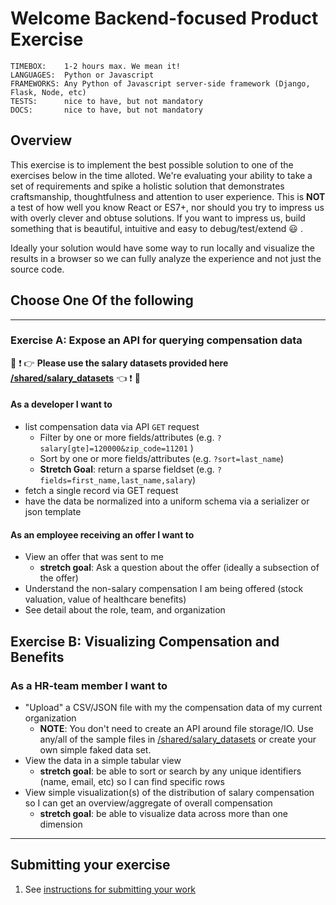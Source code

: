 # Welcome Backend-focused Product Exercise

```
TIMEBOX:    1-2 hours max. We mean it!
LANGUAGES:  Python or Javascript
FRAMEWORKS: Any Python of Javascript server-side framework (Django, Flask, Node, etc)
TESTS:      nice to have, but not mandatory
DOCS:       nice to have, but not mandatory
```

## Overview

This exercise is to implement the best possible solution to one of the exercises below in the time alloted. We're evaluating your ability to take a set of requirements and spike a holistic solution that demonstrates craftsmanship, thoughtfulness and attention to user experience. This is **NOT** a test of how well you know React or ES7+, nor should you try to impress us with overly clever and obtuse solutions. If you want to impress us, build something that is beautiful, intuitive and easy to debug/test/extend :smiley: .

Ideally your solution would have some way to run locally and visualize the results in a browser so we can fully analyze the experience and not just the source code.

## Choose One Of the following

---

### Exercise A: Expose an API for querying compensation data

:rotating_light: :exclamation: :point_right: **Please use the salary datasets provided here [/shared/salary_datasets](/shared/salary_datasets)** :point_left: :exclamation: :rotating_light:

#### As a developer I want to

* list compensation data via API `GET` request
  * Filter by one or more fields/attributes (e.g. `?salary[gte]=120000&zip_code=11201` )
  * Sort by one or more fields/attributes (e.g. `?sort=last_name`)
  * **Stretch Goal**: return a sparse fieldset (e.g. `?fields=first_name,last_name,salary`)
* fetch a single record via GET request
* have the data be normalized into a uniform schema via a serializer or json template

#### As an employee receiving an offer I want to

* View an offer that was sent to me
  * **stretch goal**: Ask a question about the offer (ideally a subsection of the offer)
* Understand the non-salary compensation I am being offered (stock valuation, value of healthcare benefits)
* See detail about the role, team, and organization

## Exercise B: Visualizing Compensation and Benefits

### As a HR-team member I want to

* "Upload" a CSV/JSON file with my the compensation data of my current organization
  * **NOTE**: You don't need to create an API around file storage/IO. Use any/all of the sample files in [/shared/salary_datasets](/shared/salary_datasets) or create your own simple faked data set.
* View the data in a simple tabular view
  * **stretch goal**: be able to sort or search by any unique identifiers (name, email, etc) so I can find specific rows
* View simple visualization(s) of the distribution of salary compensation so I can get an overview/aggregate of overall compensation
  * **stretch goal**: be able to visualize data across more than one dimension

---

## Submitting your exercise

1. See [instructions for submitting your work](https://github.com/pineapplehq/hiring-exercises/blob/master/README.md#general-instructions)
